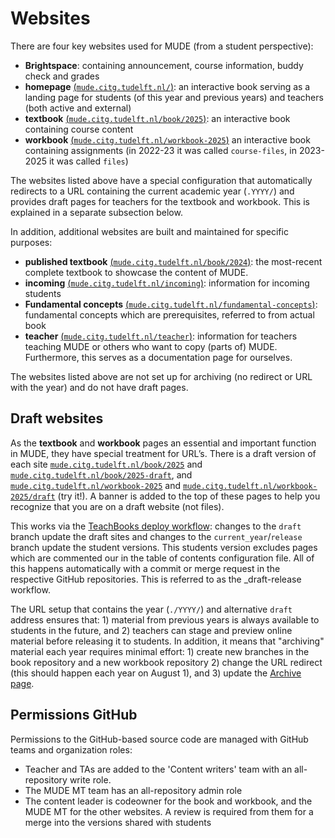 # Websites

There are four key websites used for MUDE (from a student perspective):
- **Brightspace**: containing announcement, course information, buddy check and grades
- **homepage** [(`mude.citg.tudelft.nl/`)](https://mude.citg.tudelft.nl/): an interactive book serving as a landing page for students (of this year and previous years) and teachers (both active and external)
- **textbook** [(`mude.citg.tudelft.nl/book/2025`)](https://mude.citg.tudelft.nl/book/2025): an interactive book containing course content
- **workbook** [(`mude.citg.tudelft.nl/workbook-2025`)](https://mude.citg.tudelft.nl/workbook-2025) an interactive book containing assignments (in 2022-23 it was called `course-files`, in 2023-2025 it was called `files`)

The websites listed above have a special configuration that automatically redirects to a URL containing the current academic year (`.YYYY/`) and provides draft pages for teachers for the textbook and workbook. This is explained in a separate subsection below.

In addition, additional websites are built and maintained for specific purposes:
- **published textbook** [(`mude.citg.tudelft.nl/book/2024`)](https://mude.citg.tudelft.nl/book/2024): the most-recent complete textbook to showcase the content of MUDE.
- **incoming** [(`mude.citg.tudelft.nl/incoming`)](https://mude.citg.tudelft.nl/incoming): information for incoming students
- **Fundamental concepts** [(`mude.citg.tudelft.nl/fundamental-concepts`)](https://mude.citg.tudelft.nl/fundamental-concepts): fundamental concepts which are prerequisites, referred to from actual book
- **teacher** [(`mude.citg.tudelft.nl/teacher`)](https://mude.citg.tudelft.nl/teacher): information for teachers teaching MUDE or others who want to copy (parts of) MUDE. Furthermore, this serves as a documentation page for ourselves.

The websites listed above are not set up for archiving (no redirect or URL with the year) and do not have draft pages.

## Draft websites

As the **textbook** and **workbook** pages an essential and important function in MUDE, they have special treatment for URL’s. There is a draft version of each site [`mude.citg.tudelft.nl/book/2025`](https://mude.citg.tudelft.nl/book/2025) and [`mude.citg.tudelft.nl/book/2025-draft`](https://mude.citg.tudelft.nl/book/2025-draft), and [`mude.citg.tudelft.nl/workbook-2025`](https://mude.citg.tudelft.nl/workbook-2025) and [`mude.citg.tudelft.nl/workbook-2025/draft`](https://mude.citg.tudelft.nl/workbook-2025/draft) (try it!). A banner is added to the top of these pages to help you recognize that you are on a draft website (not files).

This works via the [TeachBooks deploy workflow](https://teachbooks.tudelft.nl/jupyter-book-manual/features/custom_toc.html): changes to the `draft` branch update the draft sites and changes to the `current_year`/`release` branch update the student versions. This students version excludes pages which are commented our in the table of contents configuration file. All of this happens automatically with a commit or merge request in the respective GitHub repositories. This is referred to as the _draft-release workflow.

The URL setup that contains the year (`./YYYY/`) and alternative `draft` address ensures that: 1) material from previous years is always available to students in the future, and 2) teachers can stage and preview online material before releasing it to students. In addition, it means that "archiving" material each year requires minimal effort: 1) create new branches in the book repository and a new workbook repository 2) change the URL redirect (this should happen each year on August 1), and 3) update the [Archive page](https://mude.citg.tudelft.nl/).


## Permissions GitHub
Permissions to the GitHub-based source code are managed with GitHub teams and organization roles:
- Teacher and TAs are added to the 'Content writers' team with an all-repository write role.
- The MUDE MT team has an all-repository admin role
- The content leader is codeowner for the book and workbook, and the MUDE MT for the other websites. A review is required from them for a merge into the versions shared with students

<!-- **BELOW THIS IS WORK IN PROGRESS**

## Behavior, URL structure

When using links to an archived site (website, book, files), the following behavior is possible:
- Accessing this year’s files: `mude.citg.tudelft.nl/<website>/` redirects to `mude.citg.tudelft.nl/YYYY/<we-bsite>/`, keeping `YYYY visible in the URL
- Each year, teachers and students should make links to pages using the year, e.g., `mude.citg.tudelft.nl/2024/files/weekly_subdir/my_file.ext`
- When a website is archived, links to material from year YYYY will still go to pages from that year
- It is easy to work in "Teacher mode” by simply adding `teacher` to URL: `mude.citg.tudelft.nl/teacher/2024/files/weekly_subdir/my_file.ext`

## How are the websites built?

A pipeline has rule for each branch and can apply those rules when a specified event happens on each branch; in our cases we typically use merge and/or push as the trigger.
-->
